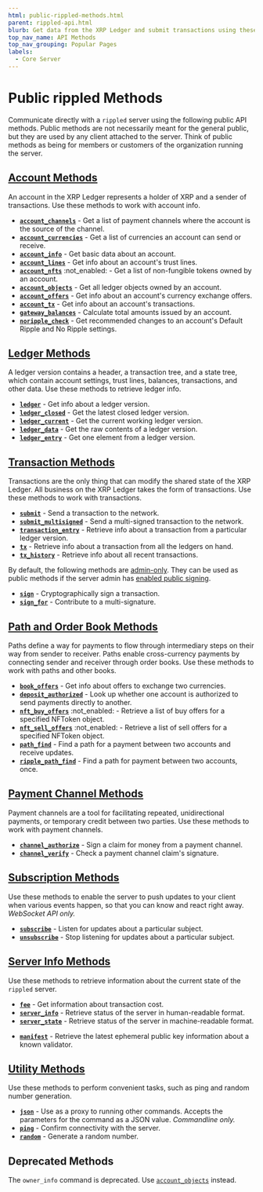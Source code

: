```yaml
---
html: public-rippled-methods.html
parent: rippled-api.html
blurb: Get data from the XRP Ledger and submit transactions using these public API methods.
top_nav_name: API Methods
top_nav_grouping: Popular Pages
labels:
  - Core Server
---
```

# Public rippled Methods

Communicate directly with a `rippled` server using the following public API methods. Public methods are not necessarily meant for the general public, but they are used by any client attached to the server. Think of public methods as being for members or customers of the organization running the server.


## [Account Methods](account-methods.html)

An account in the XRP Ledger represents a holder of XRP and a sender of transactions. Use these methods to work with account info.

* **[`account_channels`](account_channels.html)** - Get a list of payment channels where the account is the source of the channel.
* **[`account_currencies`](account_currencies.html)** - Get a list of currencies an account can send or receive.
* **[`account_info`](account_info.html)** - Get basic data about an account.
* **[`account_lines`](account_lines.html)** - Get info about an account's trust lines.
* **[`account_nfts`](account_nfts.html)** :not_enabled: - Get a list of non-fungible tokens owned by an account.
* **[`account_objects`](account_objects.html)** - Get all ledger objects owned by an account.
* **[`account_offers`](account_offers.html)** - Get info about an account's currency exchange offers.
* **[`account_tx`](account_tx.html)** - Get info about an account's transactions.
* **[`gateway_balances`](gateway_balances.html)** - Calculate total amounts issued by an account.
* **[`noripple_check`](noripple_check.html)** - Get recommended changes to an account's Default Ripple and No Ripple settings.


## [Ledger Methods](ledger-methods.html)

A ledger version contains a header, a transaction tree, and a state tree, which contain account settings, trust lines, balances, transactions, and other data. Use these methods to retrieve ledger info.

* **[`ledger`](ledger.html)** - Get info about a ledger version.
* **[`ledger_closed`](ledger_closed.html)** - Get the latest closed ledger version.
* **[`ledger_current`](ledger_current.html)** - Get the current working ledger version.
* **[`ledger_data`](ledger_data.html)** - Get the raw contents of a ledger version.
* **[`ledger_entry`](ledger_entry.html)** - Get one element from a ledger version.


## [Transaction Methods](transaction-methods.html)

Transactions are the only thing that can modify the shared state of the XRP Ledger. All business on the XRP Ledger takes the form of transactions. Use these methods to work with transactions.

* **[`submit`](submit.html)** - Send a transaction to the network.
* **[`submit_multisigned`](submit_multisigned.html)** - Send a multi-signed transaction to the network.
* **[`transaction_entry`](transaction_entry.html)** - Retrieve info about a transaction from a particular ledger version.
* **[`tx`](tx.html)** - Retrieve info about a transaction from all the ledgers on hand.
* **[`tx_history`](tx_history.html)** - Retrieve info about all recent transactions.

By default, the following methods are [admin-only](admin-rippled-methods.html). They can be used as public methods if the server admin has [enabled public signing](enable-public-signing.html).

* **[`sign`](sign.html)** - Cryptographically sign a transaction.
* **[`sign_for`](sign_for.html)** - Contribute to a multi-signature.


## [Path and Order Book Methods](path-and-order-book-methods.html)

Paths define a way for payments to flow through intermediary steps on their way from sender to receiver. Paths enable cross-currency payments by connecting sender and receiver through order books. Use these methods to work with paths and other books.

* **[`book_offers`](book_offers.html)** - Get info about offers to exchange two currencies.
* **[`deposit_authorized`](deposit_authorized.html)** - Look up whether one account is authorized to send payments directly to another.
* **[`nft_buy_offers`](nft_buy_offers.html)** :not_enabled: - Retrieve a list of buy offers for a specified NFToken object.
* **[`nft_sell_offers`](nft_sell_offers.html)** :not_enabled: - Retrieve a list of sell offers for a specified NFToken object.
* **[`path_find`](path_find.html)** - Find a path for a payment between two accounts and receive updates.
* **[`ripple_path_find`](ripple_path_find.html)** - Find a path for payment between two accounts, once.


## [Payment Channel Methods](payment-channel-methods.html)

Payment channels are a tool for facilitating repeated, unidirectional payments, or temporary credit between two parties. Use these methods to work with payment channels.

* **[`channel_authorize`](channel_authorize.html)** - Sign a claim for money from a payment channel.
* **[`channel_verify`](channel_verify.html)** - Check a payment channel claim's signature.


## [Subscription Methods](subscription-methods.html)

Use these methods to enable the server to push updates to your client when various events happen, so that you can know and react right away. _WebSocket API only._

* **[`subscribe`](subscribe.html)** - Listen for updates about a particular subject.
* **[`unsubscribe`](unsubscribe.html)** - Stop listening for updates about a particular subject.


## [Server Info Methods](server-info-methods.html)

Use these methods to retrieve information about the current state of the `rippled` server.

* **[`fee`](fee.html)** - Get information about transaction cost.
* **[`server_info`](server_info.html)** - Retrieve status of the server in human-readable format.
* **[`server_state`](server_state.html)** - Retrieve status of the server in machine-readable format.
- **[`manifest`](manifest.html)** - Retrieve the latest ephemeral public key information about a known validator.

## [Utility Methods](utility-methods.html)

Use these methods to perform convenient tasks, such as ping and random number generation.

* **[`json`](json.html)** - Use as a proxy to running other commands. Accepts the parameters for the command as a JSON value. _Commandline only._
* **[`ping`](ping.html)** - Confirm connectivity with the server.
* **[`random`](random.html)** - Generate a random number.


## Deprecated Methods

The `owner_info` command is deprecated. Use [`account_objects`](account_objects.html) instead.
